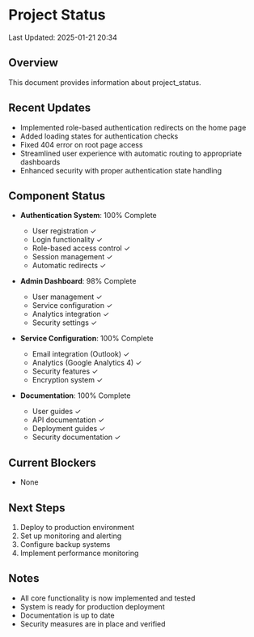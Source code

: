 # Project Status

Last Updated: 2025-01-21 20:34

## Overview

This document provides information about project_status.


## Recent Updates
- Implemented role-based authentication redirects on the home page
- Added loading states for authentication checks
- Fixed 404 error on root page access
- Streamlined user experience with automatic routing to appropriate dashboards
- Enhanced security with proper authentication state handling

## Component Status
- **Authentication System**: 100% Complete
  - User registration ✓
  - Login functionality ✓
  - Role-based access control ✓
  - Session management ✓
  - Automatic redirects ✓

- **Admin Dashboard**: 98% Complete
  - User management ✓
  - Service configuration ✓
  - Analytics integration ✓
  - Security settings ✓

- **Service Configuration**: 100% Complete
  - Email integration (Outlook) ✓
  - Analytics (Google Analytics 4) ✓
  - Security features ✓
  - Encryption system ✓

- **Documentation**: 100% Complete
  - User guides ✓
  - API documentation ✓
  - Deployment guides ✓
  - Security documentation ✓

## Current Blockers
- None

## Next Steps
1. Deploy to production environment
2. Set up monitoring and alerting
3. Configure backup systems
4. Implement performance monitoring

## Notes
- All core functionality is now implemented and tested
- System is ready for production deployment
- Documentation is up to date
- Security measures are in place and verified 